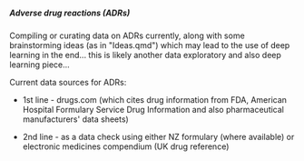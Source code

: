 ##### Adverse drug reactions (ADRs)

Compiling or curating data on ADRs currently, along with some brainstorming ideas (as in "Ideas.qmd") which may lead to the use of deep learning in the end... this is likely another data exploratory and also deep learning piece...

Current data sources for ADRs:

* 1st line - drugs.com (which cites drug information from FDA, American Hospital Formulary Service Drug Information and also pharmaceutical manufacturers' data sheets)

* 2nd line - as a data check using either NZ formulary (where available) or electronic medicines compendium (UK drug reference)